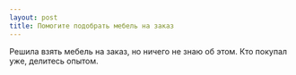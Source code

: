 ```yaml
---
layout: post 
title: Помогите подобрать мебель на заказ 
--- 
```

Решила взять мебель на заказ, но ничего не знаю об этом. Кто покупал уже, делитесь опытом.